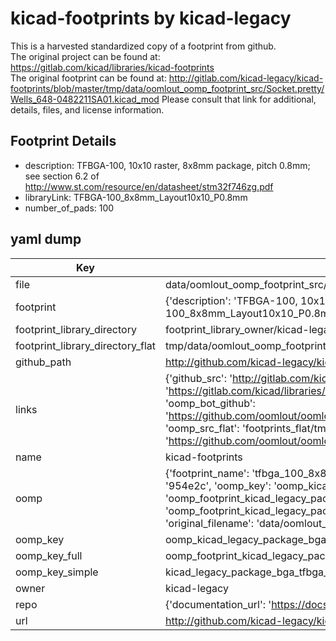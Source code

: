 # kicad-footprints by kicad-legacy  
This is a harvested standardized copy of a footprint from github.  
The original project can be found at:  
https://gitlab.com/kicad/libraries/kicad-footprints  
The original footprint can be found at:
http://gitlab.com/kicad-legacy/kicad-footprints/blob/master/tmp/data/oomlout_oomp_footprint_src/Socket.pretty/Wells_648-0482211SA01.kicad_mod
Please consult that link for additional, details, files, and license information.  
## Footprint Details
* description: TFBGA-100, 10x10 raster, 8x8mm package, pitch 0.8mm; see section 6.2 of http://www.st.com/resource/en/datasheet/stm32f746zg.pdf  
* libraryLink: TFBGA-100_8x8mm_Layout10x10_P0.8mm  
* number_of_pads: 100  
## yaml dump  
| Key | Value |  
| --- | --- |  
| file | data/oomlout_oomp_footprint_src/kicad-footprints/Package_BGA.pretty/TFBGA-100_8x8mm_Layout10x10_P0.8mm.kicad_mod |  
| footprint | {'description': 'TFBGA-100, 10x10 raster, 8x8mm package, pitch 0.8mm; see section 6.2 of http://www.st.com/resource/en/datasheet/stm32f746zg.pdf', 'libraryLink': 'TFBGA-100_8x8mm_Layout10x10_P0.8mm', 'number_of_pads': 100} |  
| footprint_library_directory | footprint_library_owner/kicad-legacy_kicad-footprints |  
| footprint_library_directory_flat | tmp/data/oomlout_oomp_footprint_src/footprints_flat/kicad_legacy_package_bga_tfbga_100_8x8mm_layout10x10_p0_8mm/working |  
| github_path | http://github.com/kicad-legacy/kicad-footprints/blob/master/tmp/data/oomlout_oomp_footprint_src/Package_BGA.pretty/TFBGA-100_8x8mm_Layout10x10_P0.8mm.kicad_mod |  
| links | {'github_src': 'http://gitlab.com/kicad-legacy/kicad-footprints/blob/master/tmp/data/oomlout_oomp_footprint_src/Socket.pretty/Wells_648-0482211SA01.kicad_mod', 'github_src_repo': 'https://gitlab.com/kicad/libraries/kicad-footprints', 'oomp_bot': 'tmp/data/oomlout_oomp_footprint_src/footprints/kicad_legacy_package_bga_tfbga_100_8x8mm_layout10x10_p0_8mm/working', 'oomp_bot_github': 'https://github.com/oomlout/oomlout_oomp_footprint_bot/tree/main/tmp/data/oomlout_oomp_footprint_src/footprints/kicad_legacy_package_bga_tfbga_100_8x8mm_layout10x10_p0_8mm/working', 'oomp_src_flat': 'footprints_flat/tmp/data/oomlout_oomp_footprint_src/footprints_flat/kicad_legacy_package_bga_tfbga_100_8x8mm_layout10x10_p0_8mm/working', 'oomp_src_flat_github': 'https://github.com/oomlout/oomlout_oomp_footprint_src/tree/main/tmp/data/oomlout_oomp_footprint_src/footprints_flat/kicad_legacy_package_bga_tfbga_100_8x8mm_layout10x10_p0_8mm/working'} |  
| name | kicad-footprints |  
| oomp | {'footprint_name': 'tfbga_100_8x8mm_layout10x10_p0_8mm', 'library_name': 'package_bga', 'md5': '954e2c9a4fdd467161c439f5182b2d14', 'md5_10': '954e2c9a4f', 'md5_5': '954e2', 'md5_6': '954e2c', 'oomp_key': 'oomp_kicad_legacy_package_bga_tfbga_100_8x8mm_layout10x10_p0_8mm', 'oomp_key_extra': 'oomp_footprint_kicad_legacy_package_bga_tfbga_100_8x8mm_layout10x10_p0_8mm', 'oomp_key_full': 'oomp_footprint_kicad_legacy_package_bga_tfbga_100_8x8mm_layout10x10_p0_8mm_954e2c', 'oomp_key_simple': 'kicad_legacy_package_bga_tfbga_100_8x8mm_layout10x10_p0_8mm', 'original_filename': 'data/oomlout_oomp_footprint_src/kicad-footprints/Package_BGA.pretty/TFBGA-100_8x8mm_Layout10x10_P0.8mm.kicad_mod', 'owner_name': 'kicad_legacy'} |  
| oomp_key | oomp_kicad_legacy_package_bga_tfbga_100_8x8mm_layout10x10_p0_8mm |  
| oomp_key_full | oomp_footprint_kicad_legacy_package_bga_tfbga_100_8x8mm_layout10x10_p0_8mm |  
| oomp_key_simple | kicad_legacy_package_bga_tfbga_100_8x8mm_layout10x10_p0_8mm |  
| owner | kicad-legacy |  
| repo | {'documentation_url': 'https://docs.github.com/rest/repos/repos#get-a-repository', 'message': 'Not Found'} |  
| url | http://github.com/kicad-legacy/kicad-footprints |  

